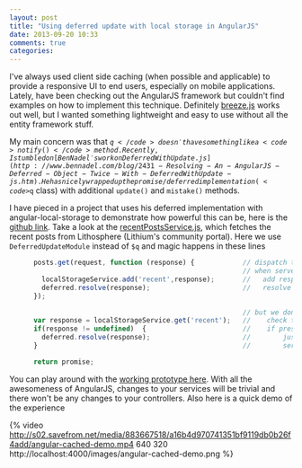 ```yaml
---
layout: post
title: "Using deferred update with local storage in AngularJS"
date: 2013-09-20 10:33
comments: true
categories: 
---
```


I've always used client side caching (when possible and applicable) to provide a responsive UI to end users, especially on mobile applications. Lately, have been checking out the AngularJS framework but couldn't find examples on how to implement this technique. Definitely [breeze.js](http://www.breezejs.com/) works out well, but I wanted something lightweight and easy to use without all the entity framework stuff.

My main concern was that <code>$q</code> doesn't have something like a <code>notify()</code> method. Recently, I stumbled on [Ben Nadel's work on DeferredWithUpdate.js](http://www.bennadel.com/blog/2431-Resolving-An-AngularJS-Deferred-Object-Twice-With-DeferredWithUpdate-js.htm). He has nicely wrapped up the promise / deferred implementation (<code>$q</code> class) with additional <code>update()</code> and <code>mistake()</code> methods.

I have pieced in a project that uses his deferred implementation with angular-local-storage to demonstrate how powerful this can be, here is the [github link](https://github.com/santthosh/angular-cached-demo). Take a look at the [recentPostsService.js](https://github.com/santthosh/angular-cached-demo/blob/master/app/scripts/services/recentPostsService.js), which fetches the recent posts from Lithosphere (Lithium's community portal). Here we use <code>DeferredUpdateModule</code> instead of <code>$q</code> and magic happens in these lines

```javascript
      posts.get(request, function (response) {            // dispatch the api call
                                                          // when server returns with response
        localStorageService.add('recent',response);       //   add response to local storage
        deferred.resolve(response);                       //   resolve previously deferred response object
      });

                                                          // but we don't have to wait for API response now!
      var response = localStorageService.get('recent');   //    check the local storage for a cache
      if(response != undefined)  {                        //    if present
        deferred.resolve(response);                       //        just resolve it right now,
      }                                                   //        server response will come and overwrite it

      return promise;
```
You can play around with the [working prototype here](http://angular-cached-demo.herokuapp.com/#/). With all the awesomeness of AngularJS, changes to your services will be trivial and there won't be any changes to your controllers. Also here is a quick demo of the experience

{% video http://s02.savefrom.net/media/883667518/a16b4d970741351bf9119db0b26f4add/angular-cached-demo.mp4 640 320 http://localhost:4000/images/angular-cached-demo.png %}





